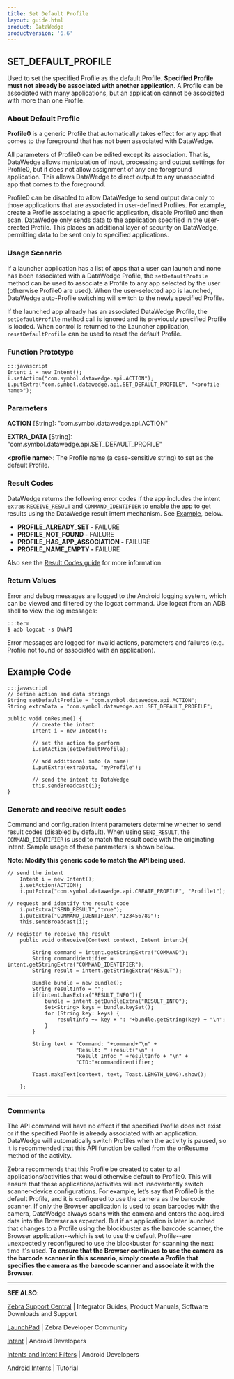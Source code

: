 ```yaml
---
title: Set Default Profile 
layout: guide.html
product: DataWedge
productversion: '6.6'
---
```


## SET_DEFAULT_PROFILE

Used to set the specified Profile as the default Profile. **Specified Profile must not already be associated with another application**. A Profile can be associated with many applications, but an application cannot be associated with more than one Profile. 

### About Default Profile
**Profile0** is a generic Profile that automatically takes effect for any app that comes to the foreground that has not been associated with DataWedge. 

All parameters of Profile0 can be edited except its association. That is, DataWedge allows manipulation of input, processing and output settings for Profile0, but it does not allow assignment of any one foreground application. This allows DataWedge to direct output to any unassociated app that comes to the foreground.

Profile0 can be disabled to allow DataWedge to send output data only to those applications that are associated in user-defined Profiles. For example, create a Profile associating a specific application, disable Profile0 and then scan. DataWedge only sends data to the application specified in the user-created Profile. This places an additional layer of security on DataWedge, permitting data to be sent only to specified applications. 

### Usage Scenario
If a launcher application has a list of apps that a user can launch and none has been associated with a DataWedge Profile, the `setDefaultProfile` method can be used to associate a Profile to any app selected by the user (otherwise Profile0 are used). When the user-selected app is launched, DataWedge auto-Profile switching will switch to the newly specified Profile. 

If the launched app already has an associated DataWedge Profile, the `setDefaultProfile` method call is ignored and its previously specified Profile is loaded. When control is returned to the Launcher application, `resetDefaultProfile` can be used to reset the default Profile.

### Function Prototype

	:::javascript
	Intent i = new Intent();
	i.setAction("com.symbol.datawedge.api.ACTION");
	i.putExtra("com.symbol.datawedge.api.SET_DEFAULT_PROFILE", "<profile name>");


### Parameters
**ACTION** [String]: "com.symbol.datawedge.api.ACTION"

**EXTRA_DATA** [String]: "com.symbol.datawedge.api.SET_DEFAULT_PROFILE"

**&lt;profile name**&gt;: The Profile name (a case-sensitive string) to set as the default Profile.

### Result Codes

DataWedge returns the following error codes if the app includes the intent extras `RECEIVE_RESULT` and `COMMAND_IDENTIFIER` to enable the app to get results using the DataWedge result intent mechanism. See [Example](#example), below. 

* **PROFILE_ALREADY_SET -** FAILURE
* **PROFILE_NOT_FOUND -** FAILURE 
* **PROFILE_HAS_APP_ASSOCIATION -** FAILURE
* **PROFILE_NAME_EMPTY -** FAILURE

Also see the [Result Codes guide](../resultinfo) for more information.  

### Return Values

Error and debug messages are logged to the Android logging system, which can be viewed and filtered by the logcat command. Use logcat from an ADB shell to view the log messages:

	:::term
	$ adb logcat -s DWAPI

Error messages are logged for invalid actions, parameters and failures (e.g. Profile not found or associated with an application).

## Example Code

	:::javascript
	// define action and data strings
	String setDefaultProfile = "com.symbol.datawedge.api.ACTION";
	String extraData = "com.symbol.datawedge.api.SET_DEFAULT_PROFILE";

	public void onResume() {
	        // create the intent
	        Intent i = new Intent();

	        // set the action to perform
	        i.setAction(setDefaultProfile);
	        
	        // add additional info (a name)
	        i.putExtra(extraData, "myProfile");
	        
	        // send the intent to DataWedge
	        this.sendBroadcast(i);
	}

### Generate and receive result codes
Command and configuration intent parameters determine whether to send result codes (disabled by default). When using `SEND_RESULT`, the `COMMAND_IDENTIFIER` is used to match the result code with the originating intent. Sample usage of these parameters is shown below. 

**Note: Modify this generic code to match the API being used**.  

	// send the intent
		Intent i = new Intent();
		i.setAction(ACTION);
		i.putExtra("com.symbol.datawedge.api.CREATE_PROFILE", "Profile1");

	// request and identify the result code
		i.putExtra("SEND_RESULT","true");
		i.putExtra("COMMAND_IDENTIFIER","123456789");
		this.sendBroadcast(i);

	// register to receive the result
		public void onReceive(Context context, Intent intent){

		    String command = intent.getStringExtra("COMMAND");
		    String commandidentifier = intent.getStringExtra("COMMAND_IDENTIFIER");
		    String result = intent.getStringExtra("RESULT");

		    Bundle bundle = new Bundle();
		    String resultInfo = "";
		    if(intent.hasExtra("RESULT_INFO")){
		        bundle = intent.getBundleExtra("RESULT_INFO");
		        Set<String> keys = bundle.keySet();
		        for (String key: keys) {
		            resultInfo += key + ": "+bundle.getString(key) + "\n";
		        }
		    }

		    String text = "Command: "+command+"\n" +
		                  "Result: " +result+"\n" +
		                  "Result Info: " +resultInfo + "\n" +
		                  "CID:"+commandidentifier;
		    
		    Toast.makeText(context, text, Toast.LENGTH_LONG).show();

		};

-----

### Comments
The API command will have no effect if the specified Profile does not exist or if the specified Profile is already associated with an application. DataWedge will automatically switch Profiles when the activity is paused, so it is recommended that this API function be called from the onResume method of the activity.

Zebra recommends that this Profile be created to cater to all applications/activities that would otherwise default to Profile0. This will ensure that these applications/activities will not inadvertently switch scanner-device configurations. For example, let’s say that Profile0 is the default Profile, and it is configured to use the camera as the barcode scanner. If only the Browser application is used to scan barcodes with the camera, DataWedge always scans with the camera and enters the acquired data into the Browser as expected. But if an application is later launched that changes to a Profile using the blockbuster as the barcode scanner, the Browser application--which is set to use the default Profile--are unexpectedly reconfigured to use the blockbuster for scanning the next time it's used. **To ensure that the Browser continues to use the camera as the barcode scanner in this scenario, simply create a Profile that specifies the camera as the barcode scanner and associate it with the Browser**.

-----

**SEE ALSO**:

[Zebra Support Central](https://www.zebra.com/us/en/support-downloads.html) | Integrator Guides, Product Manuals, Software Downloads and Support

[LaunchPad](https://developer.zebra.com/welcome) | Zebra Developer Community

[Intent](https://developer.android.com/reference/android/content/Intent.html) | Android Developers

[Intents and Intent Filters](http://developer.android.com/guide/components/intents-filters.html) | Android Developers

[Android Intents](http://www.vogella.com/tutorials/AndroidIntent/article.html) | Tutorial

